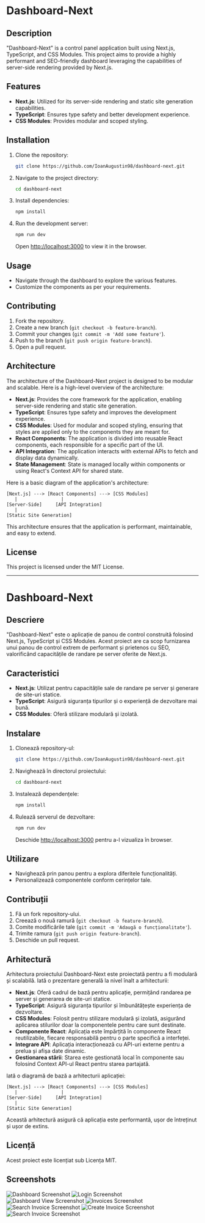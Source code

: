 
# Dashboard-Next

## Description
"Dashboard-Next" is a control panel application built using Next.js, TypeScript, and CSS Modules. This project aims to provide a highly performant and SEO-friendly dashboard leveraging the capabilities of server-side rendering provided by Next.js.

## Features
- **Next.js**: Utilized for its server-side rendering and static site generation capabilities.
- **TypeScript**: Ensures type safety and better development experience.
- **CSS Modules**: Provides modular and scoped styling.

## Installation
1. Clone the repository:
   ```bash
   git clone https://github.com/IoanAugustin98/dashboard-next.git
   ```
2. Navigate to the project directory:
   ```bash
   cd dashboard-next
   ```
3. Install dependencies:
   ```bash
   npm install
   ```
4. Run the development server:
   ```bash
   npm run dev
   ```
   Open [http://localhost:3000](http://localhost:3000) to view it in the browser.

## Usage
- Navigate through the dashboard to explore the various features.
- Customize the components as per your requirements.

## Contributing
1. Fork the repository.
2. Create a new branch (`git checkout -b feature-branch`).
3. Commit your changes (`git commit -m 'Add some feature'`).
4. Push to the branch (`git push origin feature-branch`).
5. Open a pull request.

## Architecture

The architecture of the Dashboard-Next project is designed to be modular and scalable. Here is a high-level overview of the architecture:

- **Next.js**: Provides the core framework for the application, enabling server-side rendering and static site generation.
- **TypeScript**: Ensures type safety and improves the development experience.
- **CSS Modules**: Used for modular and scoped styling, ensuring that styles are applied only to the components they are meant for.
- **React Components**: The application is divided into reusable React components, each responsible for a specific part of the UI.
- **API Integration**: The application interacts with external APIs to fetch and display data dynamically.
- **State Management**: State is managed locally within components or using React's Context API for shared state.

Here is a basic diagram of the application's architecture:

```
[Next.js] ---> [React Components] ---> [CSS Modules]
   |                |
[Server-Side]     [API Integration]
   |
[Static Site Generation]
```

This architecture ensures that the application is performant, maintainable, and easy to extend.

## License
This project is licensed under the MIT License.

---

# Dashboard-Next

## Descriere
"Dashboard-Next" este o aplicație de panou de control construită folosind Next.js, TypeScript și CSS Modules. Acest proiect are ca scop furnizarea unui panou de control extrem de performant și prietenos cu SEO, valorificând capacitățile de randare pe server oferite de Next.js.

## Caracteristici
- **Next.js**: Utilizat pentru capacitățile sale de randare pe server și generare de site-uri statice.
- **TypeScript**: Asigură siguranța tipurilor și o experiență de dezvoltare mai bună.
- **CSS Modules**: Oferă stilizare modulară și izolată.

## Instalare
1. Clonează repository-ul:
   ```bash
   git clone https://github.com/IoanAugustin98/dashboard-next.git
   ```
2. Navighează în directorul proiectului:
   ```bash
   cd dashboard-next
   ```
3. Instalează dependențele:
   ```bash
   npm install
   ```
4. Rulează serverul de dezvoltare:
   ```bash
   npm run dev
   ```
   Deschide [http://localhost:3000](http://localhost:3000) pentru a-l vizualiza în browser.

## Utilizare
- Navighează prin panou pentru a explora diferitele funcționalități.
- Personalizează componentele conform cerințelor tale.

## Contribuții
1. Fă un fork repository-ului.
2. Creează o nouă ramură (`git checkout -b feature-branch`).
3. Comite modificările tale (`git commit -m 'Adaugă o funcționalitate'`).
4. Trimite ramura (`git push origin feature-branch`).
5. Deschide un pull request.

## Arhitectură

Arhitectura proiectului Dashboard-Next este proiectată pentru a fi modulară și scalabilă. Iată o prezentare generală la nivel înalt a arhitecturii:

- **Next.js**: Oferă cadrul de bază pentru aplicație, permițând randarea pe server și generarea de site-uri statice.
- **TypeScript**: Asigură siguranța tipurilor și îmbunătățește experiența de dezvoltare.
- **CSS Modules**: Folosit pentru stilizare modulară și izolată, asigurând aplicarea stilurilor doar la componentele pentru care sunt destinate.
- **Componente React**: Aplicația este împărțită în componente React reutilizabile, fiecare responsabilă pentru o parte specifică a interfeței.
- **Integrare API**: Aplicația interacționează cu API-uri externe pentru a prelua și afișa date dinamic.
- **Gestionarea stării**: Starea este gestionată local în componente sau folosind Context API-ul React pentru starea partajată.

Iată o diagramă de bază a arhitecturii aplicației:

```
[Next.js] ---> [React Components] ---> [CSS Modules]
   |                |
[Server-Side]     [API Integration]
   |
[Static Site Generation]
```

Această arhitectură asigură că aplicația este performantă, ușor de întreținut și ușor de extins.

## Licență
Acest proiect este licențiat sub Licența MIT.

## Screenshots
![Dashboard Screenshot](screenshots/start.png)
![Login Screenshot](screenshots/login.png)
![Dashboard View Screenshot](screenshots/dashboard.png)
![Invoices Screenshot](screenshots/invoices.png)
![Search Invoice Screenshot](screenshots/search-user.png)
![Create Invoice Screenshot](screenshots/create-invoice.png)
![Search Invoice Screenshot](screenshots/edit-invoice.png)